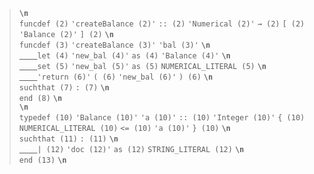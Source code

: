 <blockquote><code><b>\n</b></code><br>
<code>funcdef (2)</code> <code>'createBalance (2)'</code> <code>:: (2)</code> <code>'Numerical (2)'</code> <code>→ (2)</code> <code>[ (2)</code> <code>'Balance (2)'</code> <code>] (2)</code> <code><b>\n</b></code><br>
<code>funcdef (3)</code> <code>'createBalance (3)'</code> <code>'bal (3)'</code> <code><b>\n</b></code><br>
<code><u>&nbsp;&nbsp;&nbsp;&nbsp;</u></code><code>let (4)</code> <code>'new_bal (4)'</code> <code>as (4)</code> <code>'Balance (4)'</code> <code><b>\n</b></code><br>
<code><u>&nbsp;&nbsp;&nbsp;&nbsp;</u></code><code>set (5)</code> <code>'new_bal (5)'</code> <code>as (5)</code> <code>NUMERICAL_LITERAL (5)</code> <code><b>\n</b></code><br>
<code><u>&nbsp;&nbsp;&nbsp;&nbsp;</u></code><code>'return (6)'</code> <code>( (6)</code> <code>'new_bal (6)'</code> <code>) (6)</code> <code><b>\n</b></code><br>
<code>suchthat (7)</code> <code>: (7)</code> <code><b>\n</b></code><br>
<code>end (8)</code> <code><b>\n</b></code><br>
<code><b>\n</b></code><br>
<code>typedef (10)</code> <code>'Balance (10)'</code> <code>'a (10)'</code> <code>:: (10)</code> <code>'Integer (10)'</code> <code>{ (10)</code> <code>NUMERICAL_LITERAL (10)</code> <code><= (10)</code> <code>'a (10)'</code> <code>} (10)</code> <code><b>\n</b></code><br>
<code>suchthat (11)</code> <code>: (11)</code> <code><b>\n</b></code><br>
<code><u>&nbsp;&nbsp;&nbsp;&nbsp;</u></code><code>| (12)</code> <code>'doc (12)'</code> <code>as (12)</code> <code>STRING_LITERAL (12)</code> <code><b>\n</b></code><br>
<code>end (13)</code> <code><b>\n</b></code><br>
</blockquote>